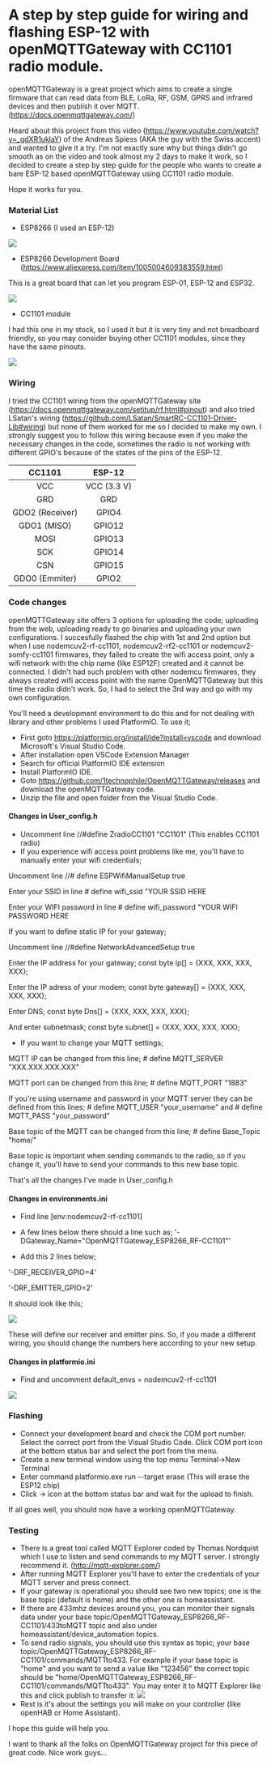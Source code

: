 # A step by step guide for wiring and flashing ESP-12 with openMQTTGateway with CC1101 radio module.

openMQTTGateway is a great project which aims to create a single firmware that can read data from BLE, LoRa, RF, GSM, GPRS and infrared devices and then publish it over MQTT. (https://docs.openmqttgateway.com/)

Heard about this project from this video (https://www.youtube.com/watch?v=_gdXR1uklaY) of the Andreas Spiess (AKA the guy with the Swiss accent) and wanted to give it a try. I'm not exactly sure why but things didn't go smooth as on the video and took almost my 2 days to make it work, so I decided to create a step by step guide for the people who wants to create a bare ESP-12 based openMQTTGateway using CC1101 radio module.

Hope it works for you.

### Material List

- ESP8266 (I used an ESP-12)

![](https://github.com/burcboyar/esp12-openMQTTGateway/blob/main/pics/esp12.png)

- ESP8266 Development Board (https://www.aliexpress.com/item/1005004609383559.html)

This is a great board that can let you program ESP-01, ESP-12 and ESP32.

![](https://github.com/burcboyar/esp12-openMQTTGateway/blob/main/pics/Programmer.png)

- CC1101 module

I had this one in my stock, so I used it but it is very tiny and not breadboard friendly, so you may consider buying other CC1101 modules, since they have the same pinouts.

![](https://github.com/burcboyar/esp12-openMQTTGateway/blob/main/pics/cc1101.png)

### Wiring

I tried the CC1101 wiring from the openMQTTGateway site (https://docs.openmqttgateway.com/setitup/rf.html#pinout) and also tried LSatan's wiring (https://github.com/LSatan/SmartRC-CC1101-Driver-Lib#wiring) but none of them worked for me so I decided to make my own. I strongly suggest you to follow this wiring because even if you make the necessary changes in the code, sometimes the radio is not working with different GPIO's because of the states of the pins of the ESP-12. 

| CC1101         | ESP-12        | 
| :------------: |:-------------:|
| VCC            | VCC (3.3 V)   |
| GRD            | GRD           |
| GDO2 (Receiver)| GPIO4         |
| GDO1 (MISO)    | GPIO12        |
| MOSI           | GPIO13        |
| SCK            | GPIO14        |
| CSN            | GPIO15        |
| GDO0 (Emmiter) | GPIO2         |

### Code changes

openMQTTGateway site offers 3 options for uploading the code; uploading from the web, uploading ready to go binaries and uploading your own configurations. I succesfully flashed the chip with 1st and 2nd option but when I use nodemcuv2-rf-cc1101, nodemcuv2-rf2-cc1101 or nodemcuv2-somfy-cc1101 firmwares, they failed to create the wifi access point, only a wifi network with the chip name (like ESP12F) created and it cannot be connected. I didn't had such problem with other nodemcu firmwares, they always created wifi access point with the name OpenMQTTGateway but this time the radio didn't work. So, I had to select the 3rd way and go with my own configuration.

You'll need a development environment to do this and for not dealing with library and other problems I used PlatformIO. To use it;
- First goto https://platformio.org/install/ide?install=vscode and download Microsoft's Visual Studio Code.
- After installation open VSCode Extension Manager
- Search for official PlatformIO IDE extension
- Install PlatformIO IDE.
- Goto https://github.com/1technophile/OpenMQTTGateway/releases and download the openMQTTGateway code.
- Unzip the file and open folder from the Visual Studio Code.

#### Changes in User_config.h
- Uncomment line //#define ZradioCC1101   "CC1101" (This enables CC1101 radio)
- If you experience wifi access point problems like me, you'll have to manually enter your wifi credentials;

Uncomment line  //#  define ESPWifiManualSetup true

Enter your SSID in line #    define wifi_ssid "YOUR SSID HERE

Enter your WIFI password in line #    define wifi_password "YOUR WIFI PASSWORD HERE

If you want to define static IP for your gateway;

Uncomment line //#define NetworkAdvancedSetup true

Enter the IP address for your gateway; const byte ip[] = {XXX, XXX, XXX, XXX};

Enter the IP adress of your modem; const byte gateway[] = {XXX, XXX, XXX, XXX};

Enter DNS; const byte Dns[] = {XXX, XXX, XXX, XXX};

And enter subnetmask; const byte subnet[] = {XXX, XXX, XXX, XXX};

- If you want to change your MQTT settings;

MQTT IP can be changed from this line; #  define MQTT_SERVER "XXX.XXX.XXX.XXX"

MQTT port can be changed from this line; #  define MQTT_PORT "1883"

If you're using username and password in your MQTT server they can be defined from this lines; #  define MQTT_USER "your_username" and #  define MQTT_PASS "your_password"

Base topic of the MQTT can be changed from this line; #  define Base_Topic "home/"

Base topic is important when sending commands to the radio, so if you change it, you'll have to send your commands to this new base topic.

That's all the changes I've made in User_config.h

#### Changes in environments.ini

- Find line [env:nodemcuv2-rf-cc1101]

- A few lines below there should a line such as; '-DGateway_Name="OpenMQTTGateway_ESP8266_RF-CC1101"'

- Add this 2 lines below;

'-DRF_RECEIVER_GPIO=4'

'-DRF_EMITTER_GPIO=2'

It should look like this;

![](https://github.com/burcboyar/esp12-openMQTTGateway/blob/main/pics/env.png)

These will define our receiver and emitter pins. So, if you made a different wiring, you should change the numbers here according to your new setup.

#### Changes in platformio.ini

- Find and uncomment default_envs = nodemcuv2-rf-cc1101

![](https://github.com/burcboyar/esp12-openMQTTGateway/blob/main/pics/platformio.png)

### Flashing

- Connect your development board and check the COM port number. Select the correct port from the Visual Studio Code. Click COM port icon at the bottom status bar and select the port from the menu.
- Create a new terminal window using the top menu Terminal->New Terminal
- Enter command platformio.exe run --target erase (This will erase the ESP12 chip)
- Click -> icon at the bottom status bar and wait for the upload to finish.

If all goes well, you should now have a working openMQTTGateway.

### Testing

- There is a great tool called MQTT Explorer coded by Thomas Nordquist which I use to listen and send commands to my MQTT server. I strongly recommend it. (http://mqtt-explorer.com/)
- After running MQTT Explorer you'll have to enter the credentials of your MQTT server and press connect.
- If your gateway is operational you should see two new topics; one is the base topic (default is home) and the other one is homeassistant.
- If there are 433mhz devices around you, you can monitor their signals data under your base topic/OpenMQTTGateway_ESP8266_RF-CC1101/433toMQTT topic and also under homeassistant/device_automation topics.
- To send radio signals, you should use this syntax as topic; your base topic/OpenMQTTGateway_ESP8266_RF-CC1101/commands/MQTTto433. For example if your base topic is "home" and you want to send a value like "123456" the correct topic should be "home/OpenMQTTGateway_ESP8266_RF-CC1101/commands/MQTTto433". You may enter it to MQTT Explorer like this and click publish to transfer it:
![](https://github.com/burcboyar/esp12-openMQTTGateway/blob/main/pics/MQTT.png)
- Rest is it's about the settings you will make on your controller (like openHAB or Home Assistant).

I hope this guide will help you.

I want to thank all the folks on OpenMQTTGateway project for this piece of great code. Nice work guys...
